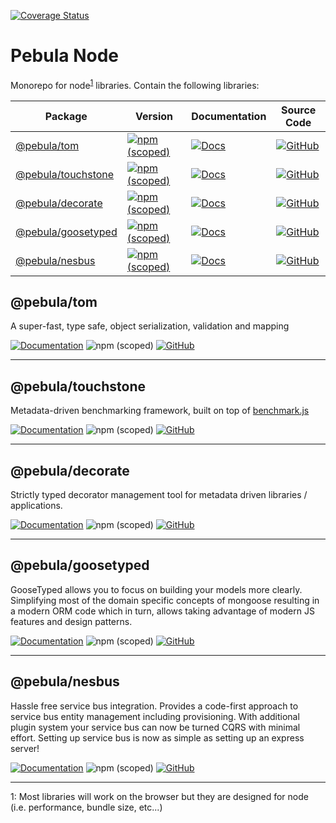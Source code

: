[![Coverage Status](https://coveralls.io/repos/github/pebula/node/badge.svg?branch=main)](https://coveralls.io/github/pebula/node?branch=main)

# Pebula Node

Monorepo for node<sup>[1](#footnote1)</sup> libraries. Contain the following libraries:

Package       | Version | Documentation  | Source Code
--------------|---------|----------------|------------
[@pebula/tom](#pebulatom) | [![npm (scoped)](https://img.shields.io/npm/v/@pebula/tom?color=green&style=flat-square)](https://www.npmjs.com/package/@pebula/tom) | [![Docs](https://img.shields.io/badge/Docs-9cf?style=flat-square&label=‎&logo=Read%20The%20Docs&logoColor=white&color=31A8FF)](https://pebula.github.io/node/docs-tom) | [![GitHub](https://img.shields.io/badge/Source_Code-green?style=flat-square&label=‎&logo=github)](https://github.com/pebula/node/tree/main/libs/tom)
[@pebula/touchstone](#pebulatouchstone) | [![npm (scoped)](https://img.shields.io/npm/v/@pebula/touchstone?color=green&style=flat-square)](https://www.npmjs.com/package/@pebula/touchstone) | [![Docs](https://img.shields.io/badge/Docs-9cf?style=flat-square&label=‎&logo=Read%20The%20Docs&logoColor=white&color=31A8FF)](https://pebula.github.io/node/docs-touchstone) | [![GitHub](https://img.shields.io/badge/Source_Code-green?style=flat-square&label=‎&logo=github)](https://github.com/pebula/node/tree/main/libs/touchstone)
[@pebula/decorate](#pebuladecorate) | [![npm (scoped)](https://img.shields.io/npm/v/@pebula/decorate?color=green&style=flat-square)](https://www.npmjs.com/package/@pebula/decorate) | [![Docs](https://img.shields.io/badge/Docs-9cf?style=flat-square&label=‎&logo=Read%20The%20Docs&logoColor=white&color=31A8FF)](https://pebula.github.io/node/docs-decorate) | [![GitHub](https://img.shields.io/badge/Source_Code-green?style=flat-square&label=‎&logo=github)](https://github.com/pebula/node/tree/main/libs/decorate)
[@pebula/goosetyped](#pebulagoosetyped) | [![npm (scoped)](https://img.shields.io/npm/v/@pebula/goosetyped?color=green&style=flat-square)](https://www.npmjs.com/package/@pebula/goosetyped) | [![Docs](https://img.shields.io/badge/Docs-9cf?style=flat-square&label=‎&logo=Read%20The%20Docs&logoColor=white&color=31A8FF)](https://pebula.github.io/node/docs-goosetyped) | [![GitHub](https://img.shields.io/badge/Source_Code-green?style=flat-square&label=‎&logo=github)](https://github.com/pebula/node/tree/main/libs/goosetyped)
[@pebula/nesbus](#pebulanesbus) | [![npm (scoped)](https://img.shields.io/npm/v/@pebula/nesbus?color=green&style=flat-square)](https://www.npmjs.com/package/@pebula/nesbus) | [![Docs](https://img.shields.io/badge/Docs-9cf?style=flat-square&label=‎&logo=Read%20The%20Docs&logoColor=white&color=31A8FF)](https://pebula.github.io/node/docs-nesbus) | [![GitHub](https://img.shields.io/badge/Source_Code-green?style=flat-square&label=‎&logo=github)](https://github.com/pebula/node/tree/main/libs/nesbus)

## @pebula/tom

A super-fast, type safe, object serialization, validation and mapping

[![Documentation](https://img.shields.io/badge/Documentation-9cf?style=for-the-badge)](https://pebula.github.io/node/docs-tom)   ![npm (scoped)](https://img.shields.io/npm/v/@pebula/tom?color=green&style=for-the-badge)  [![GitHub](https://img.shields.io/badge/Source_Code-green?style=for-the-badge&logo=github)](https://github.com/pebula/node/tree/main/libs/tom)

--------------

## @pebula/touchstone

Metadata-driven benchmarking framework, built on top of [benchmark.js](https://benchmarkjs.com/)

[![Documentation](https://img.shields.io/badge/Documentation-9cf?style=for-the-badge)](https://pebula.github.io/node/docs-touchstone)   ![npm (scoped)](https://img.shields.io/npm/v/@pebula/touchstone?color=green&style=for-the-badge)  [![GitHub](https://img.shields.io/badge/Source_Code-green?style=for-the-badge&logo=github)](https://github.com/pebula/node/tree/main/libs/touchstone)

--------------

## @pebula/decorate

Strictly typed decorator management tool for metadata driven libraries / applications.

[![Documentation](https://img.shields.io/badge/Documentation-9cf?style=for-the-badge)](https://pebula.github.io/node/docs-decorate)   ![npm (scoped)](https://img.shields.io/npm/v/@pebula/decorate?color=green&style=for-the-badge)  [![GitHub](https://img.shields.io/badge/Source_Code-green?style=for-the-badge&logo=github)](https://github.com/pebula/node/tree/main/libs/decorate)

--------------

## @pebula/goosetyped

GooseTyped allows you to focus on building your models more clearly. Simplifying most of the domain specific concepts of mongoose resulting in a modern ORM code which in turn, allows taking advantage of modern JS features and design patterns.

[![Documentation](https://img.shields.io/badge/Documentation-9cf?style=for-the-badge)](https://pebula.github.io/node/docs-goosetyped)   ![npm (scoped)](https://img.shields.io/npm/v/@pebula/goosetyped?color=green&style=for-the-badge)  [![GitHub](https://img.shields.io/badge/Source_Code-green?style=for-the-badge&logo=github)](https://github.com/pebula/node/tree/main/libs/goosetyped)

--------------

## @pebula/nesbus

Hassle free service bus integration.
Provides a code-first approach to service bus entity management including provisioning.
With additional plugin system your service bus can now be turned CQRS with minimal effort.
Setting up service bus is now as simple as setting up an express server!

[![Documentation](https://img.shields.io/badge/Documentation-9cf?style=for-the-badge)](https://pebula.github.io/node/docs-nesbus)   ![npm (scoped)](https://img.shields.io/npm/v/@pebula/nesbus?color=green&style=for-the-badge)  [![GitHub](https://img.shields.io/badge/Source_Code-green?style=for-the-badge&logo=github)](https://github.com/pebula/node/tree/main/libs/nesbus)

--------------

<a id="footnote1" name="footnote1">1</a>: Most libraries will work on the browser but they are designed for node (i.e. performance, bundle size, etc...)
